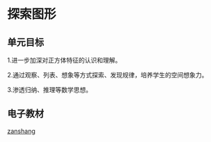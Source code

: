 # 探索图形

## 单元目标

1.进一步加深对正方体特征的认识和理解。

2.通过观察、列表、想象等方式探索、发现规律，培养学生的空间想象力。

3.渗透归纳、推理等数学思想。

## 电子教材

<Ebook grade="xxsx5b" :pages="44" :paged="44" ></Ebook>

[zanshang](../res/zanshang.md ':include')